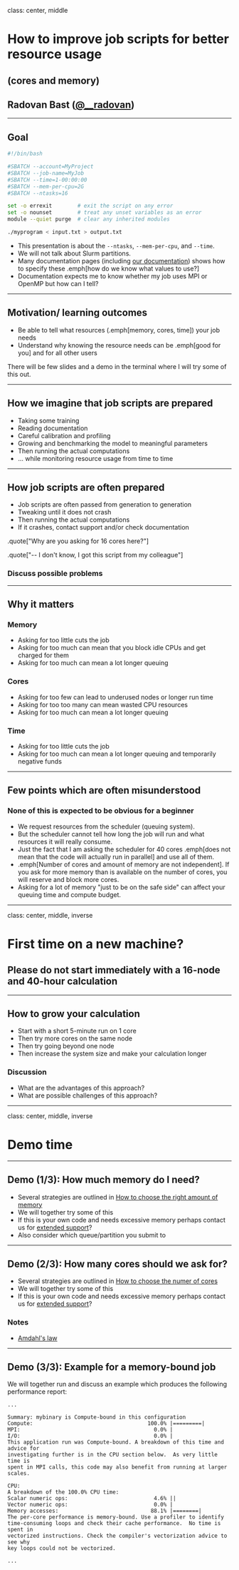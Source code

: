 class: center, middle

# How to improve job scripts for better resource usage

## (cores and memory)

## Radovan Bast ([@__radovan](https://twitter.com/__radovan))

---

## Goal

```bash
#!/bin/bash

#SBATCH --account=MyProject
#SBATCH --job-name=MyJob
#SBATCH --time=1-00:00:00
#SBATCH --mem-per-cpu=2G
#SBATCH --ntasks=16

set -o errexit        # exit the script on any error
set -o nounset        # treat any unset variables as an error
module --quiet purge  # clear any inherited modules

./myprogram < input.txt > output.txt
```

- This presentation is about the `--ntasks`, `--mem-per-cpu`, and `--time`.
- We will not talk about Slurm partitions.
- Many documentation pages (including [our documentation](https://documentation.sigma2.no))
  shows how to specify these .emph[how do we know what values to use?]
- Documentation expects me to know whether my job uses MPI or OpenMP but how can I tell?

---

## Motivation/ learning outcomes

- Be able to tell what resources (.emph[memory, cores, time]) your job needs
- Understand why knowing the resource needs can be .emph[good for you] and for all other users

There will be few slides and a demo in the terminal where I will try some of this out.

---

## How we imagine that job scripts are prepared

- Taking some training
- Reading documentation
- Careful calibration and profiling
- Growing and benchmarking the model to meaningful parameters
- Then running the actual computations
- ... while monitoring resource usage from time to time

---

## How job scripts are often prepared

- Job scripts are often passed from generation to generation
- Tweaking until it does not crash
- Then running the actual computations
- If it crashes, contact support and/or check documentation

.quote["Why are you asking for 16 cores here?"]

.quote["-- I don't know, I got this script from my colleague"]

### Discuss possible problems

---

## Why it matters

### Memory

- Asking for too little cuts the job
- Asking for too much can mean that you block idle CPUs and get charged for them
- Asking for too much can mean a lot longer queuing


### Cores

- Asking for too few can lead to underused nodes or longer run time
- Asking for too too many can mean wasted CPU resources
- Asking for too much can mean a lot longer queuing


### Time

- Asking for too little cuts the job
- Asking for too much can mean a lot longer queuing and temporarily negative funds

---

## Few points which are often misunderstood

### None of this is expected to be obvious for a beginner

- We request resources from the scheduler (queuing system).
- But the scheduler cannot tell how long the job will run and what resources it
  will really consume.
- Just the fact that I am asking the scheduler for 40 cores
  .emph[does not mean that the code will actually run in parallel] and use all of them.
- .emph[Number of cores and amount of memory are not independent]. If you ask for more memory
  than is available on the number of cores, you will reserve and block more cores.
- Asking for a lot of memory "just to be on the safe side" can affect your queuing time
  and compute budget.

---

class: center, middle, inverse

# First time on a new machine?

## Please do not start immediately with a 16-node and 40-hour calculation

---

## How to grow your calculation

- Start with a short 5-minute run on 1 core
- Then try more cores on the same node
- Then try going beyond one node
- Then increase the system size and make your calculation longer


### Discussion

- What are the advantages of this approach?
- What are possible challenges of this approach?

---

class: center, middle, inverse

# Demo time

---

## Demo (1/3): How much memory do I need?

- Several strategies are outlined in
  [How to choose the right amount of memory](https://documentation.sigma2.no/jobs/choosing-memory-settings.html)
- We will together try some of this
- If this is your own code and needs excessive memory perhaps contact us for
  [extended support](https://documentation.sigma2.no/getting_help/extended_support.html)?
- Also consider which queue/partition you submit to

---

## Demo (2/3): How many cores should we ask for?

- Several strategies are outlined in
  [How to choose the numer of cores](https://documentation.sigma2.no/jobs/choosing-number-of-cores.html)
- We will together try some of this
- If this is your own code and needs excessive memory perhaps contact us for
  [extended support](https://documentation.sigma2.no/getting_help/extended_support.html)?


### Notes

- [Amdahl's law](https://en.wikipedia.org/wiki/Amdahl%27s_law)

---

## Demo (3/3): Example for a memory-bound job

We will together run and discuss an example which produces the following performance
report:

```
...

Summary: mybinary is Compute-bound in this configuration
Compute:                                    100.0% |=========|
MPI:                                          0.0% |
I/O:                                          0.0% |
This application run was Compute-bound. A breakdown of this time and advice for
investigating further is in the CPU section below.  As very little time is
spent in MPI calls, this code may also benefit from running at larger scales.

CPU:
A breakdown of the 100.0% CPU time:
Scalar numeric ops:                           4.6% ||
Vector numeric ops:                           0.0% |
Memory accesses:                             88.1% |========|
The per-core performance is memory-bound. Use a profiler to identify
time-consuming loops and check their cache performance.  No time is spent in
vectorized instructions. Check the compiler's vectorization advice to see why
key loops could not be vectorized.

...
```
